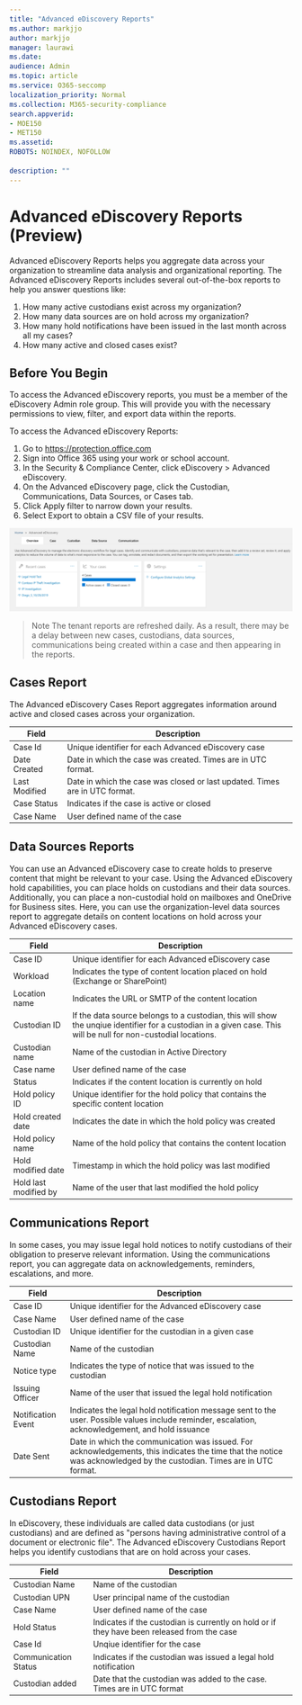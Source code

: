 ```yaml
---
title: "Advanced eDiscovery Reports"
ms.author: markjjo
author: markjjo
manager: laurawi
ms.date: 
audience: Admin
ms.topic: article
ms.service: O365-seccomp
localization_priority: Normal
ms.collection: M365-security-compliance 
search.appverid: 
- MOE150
- MET150
ms.assetid: 
ROBOTS: NOINDEX, NOFOLLOW 

description: ""
---
```


# Advanced eDiscovery Reports (Preview)

Advanced eDiscovery Reports helps you aggregate data across your organization to streamline data analysis and organizational reporting. The Advanced eDiscovery Reports includes several out-of-the-box reports to help you answer questions like:

  1. How many active custodians exist across my organization?
  2. How many data sources are on hold across my organization?
  3. How many hold notifications have been issued in the last month across all my cases?
  4. How many active and closed cases exist?

## Before You Begin
To access the Advanced eDiscovery reports, you must be a member of the eDiscovery Admin role group. This will provide you with the necessary permissions to view, filter, and export data within the reports. 

To access the Advanced eDiscovery Reports:
  1. Go to https://protection.office.com
  2. Sign into Office 365 using your work or school account.
  3. In the Security & Compliance Center, click eDiscovery > Advanced eDiscovery.
  4. On the Advanced eDiscovery page, click the Custodian, Communications, Data Sources, or Cases tab. 
  5. Click Apply filter to narrow down your results.
  6. Select Export to obtain a CSV file of your results.

![Reports Home](media/report-home.png)

>Note
>The tenant reports are refreshed daily. As a result, there may be a delay between new cases, custodians, data sources, communications being created within a case and then appearing in the reports.

## Cases Report
The Advanced eDiscovery Cases Report aggregates information around active and closed cases across your organization. 

| Field        | Description|
| -------------|-------------|
| Case Id | Unique identifier for each Advanced eDiscovery case| 
| Date Created | Date in which the case was created. Times are in UTC format. |
| Last Modified | Date in which the case was closed or last updated. Times are in UTC format.| 
| Case Status | Indicates if the case is active or closed | 
|Case Name | User defined name of the case | 

## Data Sources Reports
You can use an Advanced eDiscovery case to create holds to preserve content that might be relevant to your case. Using the Advanced eDiscovery hold capabilities, you can place holds on custodians and their data sources. Additionally, you can place a non-custodial hold on mailboxes and OneDrive for Business sites. Here, you can use the organization-level data sources report to aggregate details on content locations on hold across your Advanced eDiscovery cases.

| Field        | Description|
| -------------|-------------|
| Case ID | Unique identifier for each Advanced eDiscovery case | 
| Workload | Indicates the type of content location placed on hold (Exchange or SharePoint)
| Location name | Indicates the URL or SMTP of the content location | 
| Custodian ID | If the data source belongs to a custodian, this will show the unqiue identifier for a custodian in a given case. This will be null for non-custodial locations. |
| Custodian name | Name of the custodian in Active Directory| 
| Case name | User defined name of the case | 
| Status | Indicates if the content location is currently on hold | 
| Hold policy ID | Unique identifier for the hold policy that contains the specific content location | 
| Hold created date | Indicates the date in which the hold policy was created | 
| Hold policy name | Name of the hold policy that contains the content location |
| Hold modified date | Timestamp in which the hold policy was last modified| 
| Hold last modified by | Name of the user that last modified the hold policy | 



## Communications Report
In some cases, you may issue legal hold notices to notify custodians of their obligation to preserve relevant information. Using the communications report, you can aggregate data on acknowledgements, reminders, escalations, and more. 

| Field        | Description|
| -------------|-------------|
| Case ID | Unique identifier for the Advanced eDiscovery case | 
| Case Name | User defined name of the case | 
| Custodian ID | Unique identifier for the custodian in a given case | 
| Custodian Name | Name of the custodian| 
| Notice type | Indicates the type of notice that was issued to the custodian | 
| Issuing Officer | Name of the user that issued the legal hold notification | 
| Notification Event| Indicates the legal hold notification message sent to the user. Possible values include reminder, escalation, acknowledgement, and hold issuance | 
| Date Sent | Date in which the communication was issued. For acknowledgements, this indicates the time that the notice was acknowledged by the custodian. Times are in UTC format.|

## Custodians Report
In eDiscovery, these individuals are called data custodians (or just custodians) and are defined as "persons having administrative control of a document or electronic file". The Advanced eDiscovery Custodians Report helps you identify custodians that are on hold across your cases. 

| Field        | Description|
| -------------|-------------|
| Custodian Name| Name of the custodian | 
| Custodian UPN | User principal name of the custodian|| Custodian ID | Unique identifier for the custodian in a given case | 
| Case Name | User defined name of the case |
| Hold Status | Indicates if the custodian is currently on hold or if they have been released from the case | 
| Case Id | Unqiue identifier for the case | 
| Communication Status | Indicates if the custodian was issued a legal hold notification | 
| Custodian added | Date that the custodian was added to the case. Times are in UTC format|








